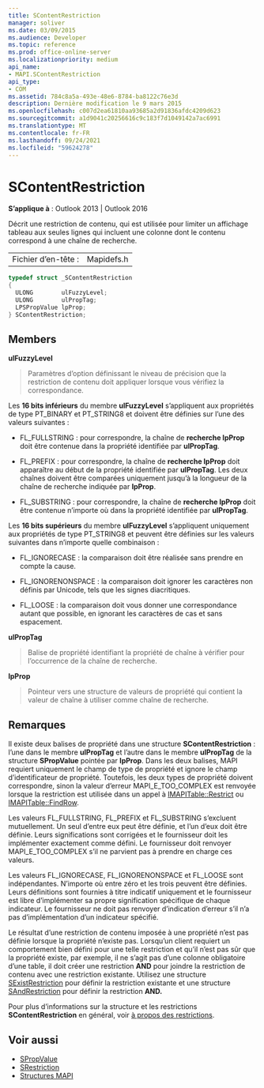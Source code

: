 ```yaml
---
title: SContentRestriction
manager: soliver
ms.date: 03/09/2015
ms.audience: Developer
ms.topic: reference
ms.prod: office-online-server
ms.localizationpriority: medium
api_name:
- MAPI.SContentRestriction
api_type:
- COM
ms.assetid: 784c8a5a-493e-48e6-8784-ba8122c76e3d
description: Dernière modification le 9 mars 2015
ms.openlocfilehash: c007d2ea61810aa93685a2d91836afdc4209d623
ms.sourcegitcommit: a1d9041c20256616c9c183f7d1049142a7ac6991
ms.translationtype: MT
ms.contentlocale: fr-FR
ms.lasthandoff: 09/24/2021
ms.locfileid: "59624278"
---
```

# <a name="scontentrestriction"></a>SContentRestriction
 
**S’applique à** : Outlook 2013 | Outlook 2016 
  
Décrit une restriction de contenu, qui est utilisée pour limiter un affichage tableau aux seules lignes qui incluent une colonne dont le contenu correspond à une chaîne de recherche. 
  
|||
|:-----|:-----|
|Fichier d’en-tête :  <br/> |Mapidefs.h  <br/> |
   
```cpp
typedef struct _SContentRestriction
{
  ULONG        ulFuzzyLevel;
  ULONG        ulPropTag;
  LPSPropValue lpProp;
} SContentRestriction;

```

## <a name="members"></a>Members

**ulFuzzyLevel**
  
> Paramètres d’option définissant le niveau de précision que la restriction de contenu doit appliquer lorsque vous vérifiez la correspondance.
    
   Les **16 bits inférieurs** du membre **ulFuzzyLevel** s’appliquent aux propriétés de type PT_BINARY et PT_STRING8 et doivent être définies sur l’une des valeurs suivantes : 
    
   - FL_FULLSTRING : pour correspondre, la chaîne de **recherche lpProp** doit être contenue dans la propriété identifiée par **ulPropTag**.
        
   - FL_PREFIX : pour correspondre, la chaîne de **recherche lpProp** doit apparaître au début de la propriété identifiée par **ulPropTag**. Les deux chaînes doivent être comparées uniquement jusqu’à la longueur de la chaîne de recherche indiquée par **lpProp**. 
        
   - FL_SUBSTRING : pour correspondre, la chaîne de **recherche lpProp** doit être contenue n’importe où dans la propriété identifiée par **ulPropTag**. 
        
   Les **16 bits supérieurs** du membre **ulFuzzyLevel** s’appliquent uniquement aux propriétés de type PT_STRING8 et peuvent être définies sur les valeurs suivantes dans n’importe quelle combinaison : 
        
   - FL_IGNORECASE : la comparaison doit être réalisée sans prendre en compte la cause. 
        
   - FL_IGNORENONSPACE : la comparaison doit ignorer les caractères non définis par Unicode, tels que les signes diacritiques. 
        
   - FL_LOOSE : la comparaison doit vous donner une correspondance autant que possible, en ignorant les caractères de cas et sans espacement. 
    
**ulPropTag**
  
> Balise de propriété identifiant la propriété de chaîne à vérifier pour l’occurrence de la chaîne de recherche. 
    
**lpProp**
  
> Pointeur vers une structure de valeurs de propriété qui contient la valeur de chaîne à utiliser comme chaîne de recherche.
    
## <a name="remarks"></a>Remarques

Il existe deux balises de propriété dans une structure **SContentRestriction** : l’une dans le membre **ulPropTag** et l’autre dans le membre **ulPropTag** de la structure **SPropValue** pointée par **lpProp**. Dans les deux balises, MAPI requiert uniquement le champ de type de propriété et ignore le champ d’identificateur de propriété. Toutefois, les deux types de propriété doivent correspondre, sinon la valeur d’erreur MAPI_E_TOO_COMPLEX est renvoyée lorsque la restriction est utilisée dans un appel à [IMAPITable::Restrict](imapitable-restrict.md) ou [IMAPITable::FindRow](imapitable-findrow.md). 
  
Les valeurs FL_FULLSTRING, FL_PREFIX et FL_SUBSTRING s’excluent mutuellement. Un seul d’entre eux peut être définie, et l’un d’eux doit être définie. Leurs significations sont corrigées et le fournisseur doit les implémenter exactement comme défini. Le fournisseur doit renvoyer MAPI_E_TOO_COMPLEX s’il ne parvient pas à prendre en charge ces valeurs. 
  
Les valeurs FL_IGNORECASE, FL_IGNORENONSPACE et FL_LOOSE sont indépendantes. N’importe où entre zéro et les trois peuvent être définies. Leurs définitions sont fournies à titre indicatif uniquement et le fournisseur est libre d’implémenter sa propre signification spécifique de chaque indicateur. Le fournisseur ne doit pas renvoyer d’indication d’erreur s’il n’a pas d’implémentation d’un indicateur spécifié. 
  
Le résultat d’une restriction de contenu imposée à une propriété n’est pas définie lorsque la propriété n’existe pas. Lorsqu’un client requiert un comportement bien défini pour une telle restriction et qu’il n’est pas sûr que la propriété existe, par exemple, il ne s’agit pas d’une colonne obligatoire d’une table, il doit créer une restriction **AND** pour joindre la restriction de contenu avec une restriction existante. Utilisez une structure [SExistRestriction](sexistrestriction.md) pour définir la restriction existante et une structure [SAndRestriction](sandrestriction.md) pour définir la restriction **AND.** 
  
Pour plus d’informations sur la structure et les restrictions **SContentRestriction** en général, voir [à propos des restrictions](about-restrictions.md).
  
## <a name="see-also"></a>Voir aussi

- [SPropValue](spropvalue.md)
- [SRestriction](srestriction.md)
- [Structures MAPI](mapi-structures.md)

